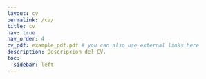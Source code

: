 ```yaml
---
layout: cv
permalink: /cv/
title: cv
nav: true
nav_order: 4
cv_pdf: example_pdf.pdf # you can also use external links here
description: Descripcion del CV.
toc:
  sidebar: left
---
```

